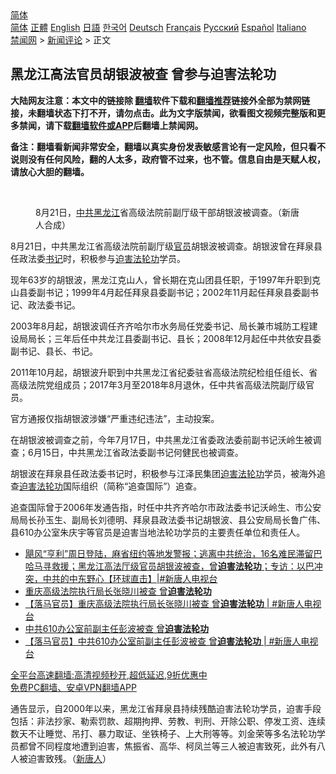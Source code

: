  <!-- 面包屑导航 --> <div class="breadcrumb"><!-- GTranslate: https://gtranslate.io/ -->  <div class="switcher notranslate">  <div class="selected">  <a href="#" onclick="return false;"> 简体</a>  </div>  <div class="option">  <a href="https://www.bannedbook.org" onclick="doGTranslate('zh-CN|zh-CN');jQuery('div.switcher div.selected a').html(jQuery(this).html());return false;" title="简体中文" class="nturl selected"> 简体</a>  <a href="https://www.bannedbook.org/zh-tw/" onclick="doGTranslate('zh-CN|zh-TW');jQuery('div.switcher div.selected a').html(jQuery(this).html());return false;" title="繁體中文" class="nturl"> 正體</a>  <a href="https://www.bannedbook.org/en/" onclick="doGTranslate('zh-CN|en');jQuery('div.switcher div.selected a').html(jQuery(this).html());return false;" title="English" class="nturl"> English</a>  <a href="https://www.bannedbook.org/ja/" onclick="doGTranslate('zh-CN|ja');jQuery('div.switcher div.selected a').html(jQuery(this).html());return false;" title="日本語" class="nturl"> 日語</a>  <a href="https://www.bannedbook.org/ko/" onclick="doGTranslate('zh-CN|ko');jQuery('div.switcher div.selected a').html(jQuery(this).html());return false;" title="한국어" class="nturl"> 한국어</a>  <a href="https://www.bannedbook.org/de/" onclick="doGTranslate('zh-CN|de');jQuery('div.switcher div.selected a').html(jQuery(this).html());return false;" title="Deutsch" class="nturl"> Deutsch</a>  <a href="https://www.bannedbook.org/fr/" onclick="doGTranslate('zh-CN|fr');jQuery('div.switcher div.selected a').html(jQuery(this).html());return false;" title="Français" class="nturl"> Français</a>  <a href="https://www.bannedbook.org/ru/" onclick="doGTranslate('zh-CN|ru');jQuery('div.switcher div.selected a').html(jQuery(this).html());return false;" title="Русский" class="nturl"> Русский</a>  <a href="https://www.bannedbook.org/es/" onclick="doGTranslate('zh-CN|es');jQuery('div.switcher div.selected a').html(jQuery(this).html());return false;" title="Español" class="nturl"> Español</a>  <a href="https://www.bannedbook.org/it/" onclick="doGTranslate('zh-CN|it');jQuery('div.switcher div.selected a').html(jQuery(this).html());return false;" title="Italiano" class="nturl"> Italiano</a>  </div>  </div>      <div class='breadcrumb-sub'><!-- Breadcrumb NavXT 6.3.0 --> <a href="https://www.bannedbook.org/" class="home">禁闻网</a> &gt; <a href="https://www.bannedbook.org/bnews/comments/" class="category">新闻评论</a> &gt; 正文</div></div><h2>黑龙江高法官员胡银波被查 曾参与迫害法轮功</h2> <p class="notice"><b>大陆网友注意：本文中的链接除 <a href="https://github.com/bannedbook/fanqiang" >翻墙</a>软件下载和<a href="https://github.com/killgcd/justmysocks/blob/master/README.md">翻墙推荐</a>链接外全部为禁网链接，未翻墙状态下打不开，请勿点击。此为文字版禁闻，欲看图文视频完整版和更多禁闻，请下载<a href="https://github.com/bannedbook/fanqiang">翻墙软件或APP</a>后翻墙上禁闻网。</p><p>备注：翻墙看新闻非常安全，翻墙以真实身份发表敏感言论有一定风险，但只看不说则没有任何风险，翻的人太多，政府管不过来，也不管。信息自由是天赋人权，请放心大胆的翻墙。</b></p>  <div class="entry"> <br /> <figure><a href="https://i0.wp.com/upload-images-bucket-v64rleca837do.s3.eu-west-1.amazonaws.com/wp-content/uploads/2021/08/22033719/huyinbo-800x450-1.jpeg?fit=800%2C450&#038;ssl=1" data-caption="8月21日，中共黑龙江省高级法院前副厅级干部胡银波被调查。（新唐人合成）"></a><figcaption class="wp-caption-text">8月21日，<a href="https://www.bannedbook.org/bnews/tag/%e4%b8%ad%e5%85%b1/" class="st_tag internal_tag" rel="tag" title="标签 中共 下的日志">中共</a><a href="https://www.bannedbook.org/bnews/tag/%e9%bb%91%e9%be%99%e6%b1%9f/" class="st_tag internal_tag" rel="tag" title="标签 黑龙江 下的日志">黑龙江</a>省高级法院前副厅级干部胡银波被调查。（新唐人合成）</figcaption></figure> <p>8月21日，中共黑龙江省高级法院前副厅级<a href="https://www.bannedbook.org/bnews/tag/%E5%AE%98%E5%91%98/" class="st_tag internal_tag" rel="tag" title="标签 官员 下的日志">官员</a>胡银波被调查。胡银波曾在拜泉县任政法委<a href="https://www.bannedbook.org/bnews/tag/%e4%b9%a6%e8%ae%b0/" class="st_tag internal_tag" rel="tag" title="标签 书记 下的日志">书记</a>时，积极参与<span class='wp_keywordlink'><a href="https://www.bannedbook.org/forum11/topic278.html" title="评江泽民与中共相互利用迫害法轮功" target="_blank">迫害法轮功</a></span>学员。</p> <p>现年63岁的胡银波，黑龙江克山人，曾长期在克山团县任职，于1997年升职到克山县委副书记；1999年4月起任拜泉县委副书记；2002年11月起任拜泉县委副书记、政法委书记。</p>  <p>2003年8月起，胡银波调任齐齐哈尔市水务局任党委书记、局长兼市城防工程建设局局长；三年后任中共龙江县委副书记、县长；2008年12月起任中共依安县委副书记、县长、书记。</p> <p>2011年10月起，胡银波升职到中共黑龙江省纪委驻省高级法院纪检组任组长、省高级法院党组成员；2017年3月至2018年8月退休，任中共省高级法院副厅级官员。</p>  <p>官方通报仅指胡银波涉嫌“严重违纪违法”，主动投案。</p> <p>在胡银波被调查之前，今年7月17日，中共黑龙江省委政法委前副书记沃岭生被调查；6月15日，中共黑龙江省政法委副书记何健民也被调查。</p>  <p>胡银波在拜泉县任政法委书记时，积极参与江泽民集团<a href="https://www.bannedbook.org/bnews/tag/%e8%bf%ab%e5%ae%b3/" class="st_tag internal_tag" rel="tag" title="标签 迫害 下的日志">迫害</a><a href="https://www.bannedbook.org/bnews/tag/%e6%b3%95%e8%bd%ae%e5%8a%9f/" class="st_tag internal_tag" rel="tag" title="标签 法轮功 下的日志">法轮功</a>学员，被海外追查<a href="https://www.bannedbook.org/bnews/tag/%e8%bf%ab%e5%ae%b3%e6%b3%95%e8%bd%ae%e5%8a%9f/" class="st_tag internal_tag" rel="tag" title="标签 迫害法轮功 下的日志">迫害法轮功</a>国际组织（简称“追查国际”）追查。</p> <p>追查国际曾于2006年发通告指，时任中共齐齐哈尔市政法委书记沃岭生、市公安局局长孙玉生、副局长刘德明、拜泉县政法委书记胡银波、县公安局局长鲁广伟、县610办公室朱庆宇等官员是迫害当地法轮功学员的主要责任单位和责任人。</p>  <ul class='op-related-articles' title='相关阅读'> <li><a href='https://www.bannedbook.org/bnews/bannedvideo/20210822/1610955.html' target='_blank'>飓风“亨利”周日登陆，麻省纽约等地发警报；逃离中共统治，16名难民滞留巴哈马寻救援；黑龙江高法厅级官员胡银波被查，曾<b>迫害法轮功</b>；专访：以巴冲突，中共的中东野心【环球直击】|#新唐人电视台</a></li> <li><a href='https://www.bannedbook.org/bnews/bannedvideo/20210819/1609225.html' target='_blank'>重庆高级法院执行局长张晓川被查 曾<b>迫害法轮功</b></a></li> <li><a href='https://www.bannedbook.org/bnews/bannedvideo/20210819/1608769.html' target='_blank'>【落马官员】重庆高级法院执行局长张晓川被查 曾<b>迫害法轮功</b> | #新唐人电视台</a></li> <li><a href='https://www.bannedbook.org/bnews/bannedvideo/20210818/1608567.html' target='_blank'>中共610办公室前副主任彭波被查 曾<b>迫害法轮功</b></a></li> <li><a href='https://www.bannedbook.org/bnews/bannedvideo/20210818/1608118.html' target='_blank'>【落马官员】中共610办公室前副主任彭波被查 曾<b>迫害法轮功</b> | #新唐人电视台</a></li> </ul> <p class="texttj"> <a href="https://github.com/bannedbook/fanqiang/wiki/V2ray%E6%9C%BA%E5%9C%BA" target="_blank">全平台高速翻墙:高清视频秒开,超低延迟,9折优惠中</a><br/> <a href="https://github.com/bannedbook/fanqiang/wiki/%E7%A6%81%E9%97%BB%E7%BD%91%E5%AE%89%E5%8D%93%E7%BF%BB%E5%A2%99%E6%96%B0%E9%97%BBAPP" target="_blank">免费PC翻墙、安卓VPN翻墙APP</a></p><p>通告显示，自2000年以来，黑龙江省拜泉县持续残酷迫害法轮功学员，迫害手段包括：非法抄家、勒索罚款、超期拘押、劳教、判刑、开除公职、停发工资、连续数天不让睡觉、吊打、暴力取证、坐铁椅子、上大刑等等。刘金荣等多名法轮功学员都曾不同程度地遭到迫害，焦振省、高华、柯凤兰等三人被迫害致死，此外有八人被迫害致残。（<span class='wp_keywordlink_affiliate'><a href="https://www.ntdtv.com/" title="新唐人">新唐人</a></span>）</p><a name='sharetosocial'></a>  <div style="margin-bottom:5px;padding-bottom:5px;clear:both"> <div id="archive-pix-1" class="banner-ads"> <!-- AuctionX Display platform tag START --> <div id="26318x728x90x621x_ADSLOT2" clicktrack="%%CLICK_URL_ESC%%"></div> <!-- AuctionX Display platform tag END --> </div> <div id="archive-pix-2" class="banner-ads"> <!-- AuctionX Display platform tag START --> <div id="26315x300x250x621x_ADSLOT2" clicktrack="%%CLICK_URL_ESC%%"></div> <!-- AuctionX Display platform tag END --> </div> </div>  <div id="archive-pix-1" class="banner-ads"> <!-- AuctionX Display platform tag START --> <div id="26318x728x90x621x_ADSLOT3" clicktrack="%%CLICK_URL_ESC%%"></div> <!-- AuctionX Display platform tag END --> </div> </div><!--END ENTRY--> 